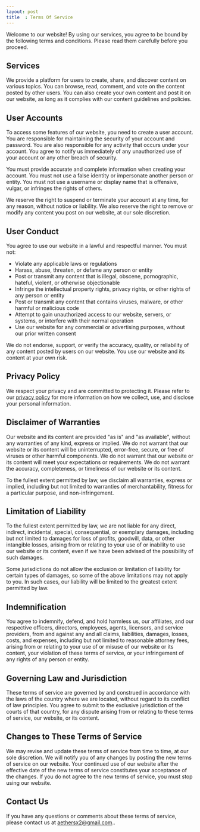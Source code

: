 ```yaml
---
layout: post
title  : Terms Of Service
---
```





Welcome to our website! By using our services, you agree to be bound by the following terms and conditions. Please read them carefully before you proceed.

## Services

We provide a platform for users to create, share, and discover content on various topics. You can browse, read, comment, and vote on the content posted by other users. You can also create your own content and post it on our website, as long as it complies with our content guidelines and policies.

## User Accounts

To access some features of our website, you need to create a user account. You are responsible for maintaining the security of your account and password. You are also responsible for any activity that occurs under your account. You agree to notify us immediately of any unauthorized use of your account or any other breach of security.

You must provide accurate and complete information when creating your account. You must not use a false identity or impersonate another person or entity. You must not use a username or display name that is offensive, vulgar, or infringes the rights of others.

We reserve the right to suspend or terminate your account at any time, for any reason, without notice or liability. We also reserve the right to remove or modify any content you post on our website, at our sole discretion.

## User Conduct

You agree to use our website in a lawful and respectful manner. You must not:

- Violate any applicable laws or regulations
- Harass, abuse, threaten, or defame any person or entity
- Post or transmit any content that is illegal, obscene, pornographic, hateful, violent, or otherwise objectionable
- Infringe the intellectual property rights, privacy rights, or other rights of any person or entity
- Post or transmit any content that contains viruses, malware, or other harmful or malicious code
- Attempt to gain unauthorized access to our website, servers, or systems, or interfere with their normal operation
- Use our website for any commercial or advertising purposes, without our prior written consent

We do not endorse, support, or verify the accuracy, quality, or reliability of any content posted by users on our website. You use our website and its content at your own risk.

## Privacy Policy

We respect your privacy and are committed to protecting it. Please refer to our [privacy policy](/policy) for more information on how we collect, use, and disclose your personal information.

## Disclaimer of Warranties

Our website and its content are provided "as is" and "as available", without any warranties of any kind, express or implied. We do not warrant that our website or its content will be uninterrupted, error-free, secure, or free of viruses or other harmful components. We do not warrant that our website or its content will meet your expectations or requirements. We do not warrant the accuracy, completeness, or timeliness of our website or its content.

To the fullest extent permitted by law, we disclaim all warranties, express or implied, including but not limited to warranties of merchantability, fitness for a particular purpose, and non-infringement.

## Limitation of Liability

To the fullest extent permitted by law, we are not liable for any direct, indirect, incidental, special, consequential, or exemplary damages, including but not limited to damages for loss of profits, goodwill, data, or other intangible losses, arising from or relating to your use of or inability to use our website or its content, even if we have been advised of the possibility of such damages.

Some jurisdictions do not allow the exclusion or limitation of liability for certain types of damages, so some of the above limitations may not apply to you. In such cases, our liability will be limited to the greatest extent permitted by law.

## Indemnification

You agree to indemnify, defend, and hold harmless us, our affiliates, and our respective officers, directors, employees, agents, licensors, and service providers, from and against any and all claims, liabilities, damages, losses, costs, and expenses, including but not limited to reasonable attorney fees, arising from or relating to your use of or misuse of our website or its content, your violation of these terms of service, or your infringement of any rights of any person or entity.

## Governing Law and Jurisdiction

These terms of service are governed by and construed in accordance with the laws of the country where we are located, without regard to its conflict of law principles. You agree to submit to the exclusive jurisdiction of the courts of that country, for any dispute arising from or relating to these terms of service, our website, or its content.

## Changes to These Terms of Service

We may revise and update these terms of service from time to time, at our sole discretion. We will notify you of any changes by posting the new terms of service on our website. Your continued use of our website after the effective date of the new terms of service constitutes your acceptance of the changes. If you do not agree to the new terms of service, you must stop using our website.

## Contact Us

If you have any questions or comments about these terms of service, please contact us at aethersx2@gmail.com..
